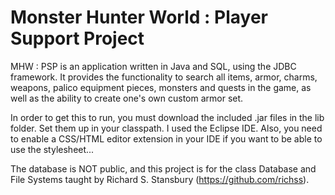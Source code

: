 # Monster Hunter World : Player Support Project
MHW : PSP is an application written in Java and SQL, using the JDBC framework. 
It provides the functionality to search all items, armor, charms, weapons, palico equipment pieces, monsters and quests in the game, 
as well as the ability to create one's own custom armor set.

In order to get this to run, you must download the included .jar files in the lib folder. Set them up in your classpath. I used
the Eclipse IDE. Also, you need to enable a CSS/HTML editor extension in your IDE if you want to be able to use the stylesheet...

The database is NOT public, and this project is for the class Database and File Systems taught by Richard S. Stansbury (https://github.com/richss). 
